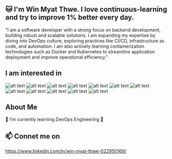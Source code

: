 ##  🐱 I'm Win Myat Thwe. I love continuous-learning and try to improve 1% better every day.

"I am a software developer with a strong focus on backend development, building robust and scalable solutions. I am expanding my expertise by diving into DevOps culture, exploring practices like CI/CD, infrastructure as code, and automation. I am also actively learning containerization technologies such as Docker and Kubernetes to streamline application deployment and improve operational efficiency."

## I am interested in ##

![alt text](https://img.shields.io/badge/Amazon_AWS-FF9900?style=for-the-badge&logo=amazonaws&logoColor=white) 
![alt text](https://img.shields.io/badge/Google_Cloud-4285F4?style=for-the-badge&logo=google-cloud&logoColor=white) 
![alt text](https://img.shields.io/badge/Terraform-7B42BC?style=for-the-badge&logo=terraform&logoColor=white)
![alt text](https://img.shields.io/badge/prettier-1A2C34?style=for-the-badge&logo=prettier&logoColor=F7BA3E) 
![alt text](https://img.shields.io/badge/Notion-000000?style=for-the-badge&logo=notion&logoColor=white) 
![alt text](https://img.shields.io/badge/JavaScript-323330?style=for-the-badge&logo=javascript&logoColor=F7DF1E) 
![alt text](https://img.shields.io/badge/kubernetes-326ce5.svg?&style=for-the-badge&logo=kubernetes&logoColor=white) 
![alt text](https://img.shields.io/badge/Docker-2CA5E0?style=for-the-badge&logo=docker&logoColor=white) 
![alt text](https://img.shields.io/badge/Github%20Actions-282a2e?style=for-the-badge&logo=githubactions&logoColor=367cfe) 
![alt text](https://img.shields.io/badge/GitLab-330F63?style=for-the-badge&logo=gitlab&logoColor=white) 
![alt text](https://img.shields.io/badge/Linux-FCC624?style=for-the-badge&logo=linux&logoColor=black) 
![alt text](https://img.shields.io/badge/Python-FFD43B?style=for-the-badge&logo=python&logoColor=blue) 

## About Me ##

 🌱 I’m currently learning DevOps Engineering 🐾

## 📫 Connet me on ##
https://www.linkedin.com/in/win-myat-thwe-022950169/

<!--
**laythwe/laythwe** is a ✨ _special_ ✨ repository because its `README.md` (this file) appears on your GitHub profile.

Here are some ideas to get you started:

- 🔭 I’m currently working on ...
- 🌱 I’m currently learning ...
- 👯 I’m looking to collaborate on ...
- 🤔 I’m looking for help with ...
- 💬 Ask me about ...
- 📫 How to reach me: ...
- 😄 Pronouns: ...
- ⚡ Fun fact: ...
-->
